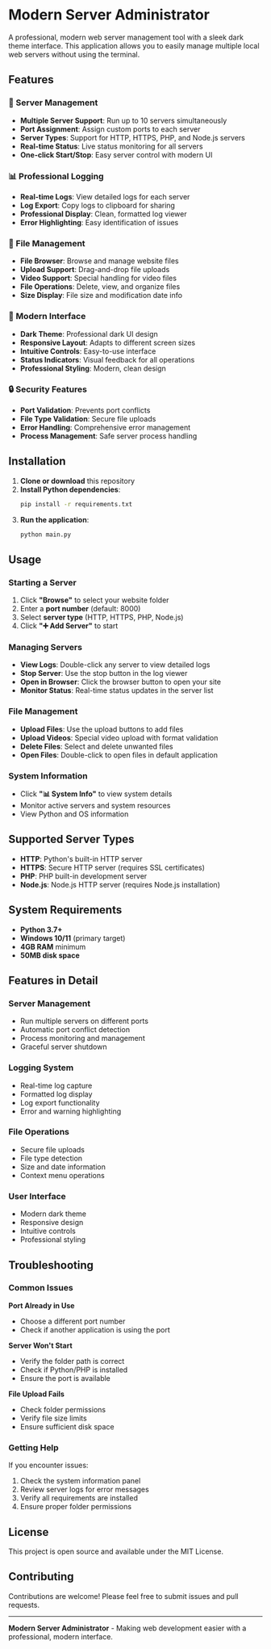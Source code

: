 # Modern Server Administrator

A professional, modern web server management tool with a sleek dark theme interface. This application allows you to easily manage multiple local web servers without using the terminal.

## Features

### 🚀 Server Management
- **Multiple Server Support**: Run up to 10 servers simultaneously
- **Port Assignment**: Assign custom ports to each server
- **Server Types**: Support for HTTP, HTTPS, PHP, and Node.js servers
- **Real-time Status**: Live status monitoring for all servers
- **One-click Start/Stop**: Easy server control with modern UI

### 📊 Professional Logging
- **Real-time Logs**: View detailed logs for each server
- **Log Export**: Copy logs to clipboard for sharing
- **Professional Display**: Clean, formatted log viewer
- **Error Highlighting**: Easy identification of issues

### 📁 File Management
- **File Browser**: Browse and manage website files
- **Upload Support**: Drag-and-drop file uploads
- **Video Support**: Special handling for video files
- **File Operations**: Delete, view, and organize files
- **Size Display**: File size and modification date info

### 🎨 Modern Interface
- **Dark Theme**: Professional dark UI design
- **Responsive Layout**: Adapts to different screen sizes
- **Intuitive Controls**: Easy-to-use interface
- **Status Indicators**: Visual feedback for all operations
- **Professional Styling**: Modern, clean design

### 🔒 Security Features
- **Port Validation**: Prevents port conflicts
- **File Type Validation**: Secure file uploads
- **Error Handling**: Comprehensive error management
- **Process Management**: Safe server process handling

## Installation

1. **Clone or download** this repository
2. **Install Python dependencies**:
   ```bash
   pip install -r requirements.txt
   ```
3. **Run the application**:
   ```bash
   python main.py
   ```

## Usage

### Starting a Server
1. Click **"Browse"** to select your website folder
2. Enter a **port number** (default: 8000)
3. Select **server type** (HTTP, HTTPS, PHP, Node.js)
4. Click **"➕ Add Server"** to start

### Managing Servers
- **View Logs**: Double-click any server to view detailed logs
- **Stop Server**: Use the stop button in the log viewer
- **Open in Browser**: Click the browser button to open your site
- **Monitor Status**: Real-time status updates in the server list

### File Management
- **Upload Files**: Use the upload buttons to add files
- **Upload Videos**: Special video upload with format validation
- **Delete Files**: Select and delete unwanted files
- **Open Files**: Double-click to open files in default application

### System Information
- Click **"📊 System Info"** to view system details
- Monitor active servers and system resources
- View Python and OS information

## Supported Server Types

- **HTTP**: Python's built-in HTTP server
- **HTTPS**: Secure HTTP server (requires SSL certificates)
- **PHP**: PHP built-in development server
- **Node.js**: Node.js HTTP server (requires Node.js installation)

## System Requirements

- **Python 3.7+**
- **Windows 10/11** (primary target)
- **4GB RAM** minimum
- **50MB disk space**

## Features in Detail

### Server Management
- Run multiple servers on different ports
- Automatic port conflict detection
- Process monitoring and management
- Graceful server shutdown

### Logging System
- Real-time log capture
- Formatted log display
- Log export functionality
- Error and warning highlighting

### File Operations
- Secure file uploads
- File type detection
- Size and date information
- Context menu operations

### User Interface
- Modern dark theme
- Responsive design
- Intuitive controls
- Professional styling

## Troubleshooting

### Common Issues

**Port Already in Use**
- Choose a different port number
- Check if another application is using the port

**Server Won't Start**
- Verify the folder path is correct
- Check if Python/PHP is installed
- Ensure the port is available

**File Upload Fails**
- Check folder permissions
- Verify file size limits
- Ensure sufficient disk space

### Getting Help

If you encounter issues:
1. Check the system information panel
2. Review server logs for error messages
3. Verify all requirements are installed
4. Ensure proper folder permissions

## License

This project is open source and available under the MIT License.

## Contributing

Contributions are welcome! Please feel free to submit issues and pull requests.

---

**Modern Server Administrator** - Making web development easier with a professional, modern interface.